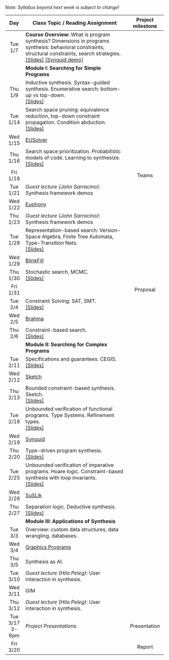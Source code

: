 *Note: Syllabus beyond next week is subject to change!*

| Day           | Class Topic / Reading Assignment | Project milestone |
|:-------------:| ----- | :-------:|
|Tue<br/> 1/7   |**Course Overview:** What is program synthesis? Dimensions in programs synthesis: behavioral constraints, structural constraints, search strategies.<br/>[\[Slides\]](../blob/master/lectures/Lecture01.pdf) [\[Synquid demo\]](http://comcom.csail.mit.edu/demos/#intersection)| |
| |**Module I: Searching for Simple Programs** | |
|Thu<br/> 1/9   | Inductive synthesis. Syntax-guided synthesis. Enumerative search: bottom-up vs top-down.<br/>[\[Slides\]](../blob/master/lectures/Lecture02.pdf) | | 
|Tue<br/> 1/14  | Search space pruning: equivalence reduction, top-down constraint propagation. Condition abduction.<br/>[\[Slides\]](../blob/master/lectures/Lecture03.pdf) | |
|Wed<br/> 1/15  | [EUSolver](Reading-List#week-2-eusolver) | | 
|Thu<br/> 1/16  | Search space prioritization. Probabilistic models of code. Learning to synthesize.<br/>[\[Slides\]](../blob/master/lectures/Lecture04.pdf) | |
|Fri<br/> 1/18  | | Teams |
|Tue<br/> 1/21  | *Guest lecture (John Sarracino)*: Synthesis framework demos | |
|Wed<br/> 1/22  | [Euphony](Reading-List#week-3-euphony) | | 
|Thu<br/> 1/23  | *Guest lecture (John Sarracino)*: Synthesis framework demos| |
|Tue<br/> 1/28  | Representation-based search: Version-Space Algebra, Finite Tree Automata, Type-Transition Nets.<br/>[\[Slides\]](../blob/master/lectures/Lecture05.pdf) | |
|Wed<br/> 1/29  | [BlinkFill](Reading-List#week-4-blinkfill) | | 
|Thu<br/> 1/30  | Stochastic search, MCMC.<br/>[\[Slides\]](../blob/master/lectures/Lecture06.pdf)  | |
|Fri<br/> 1/31  | | Proposal |
|Tue<br/> 2/4   | Constraint Solving: SAT, SMT.<br/>[\[Slides\]](../blob/master/lectures/Lecture07.pdf) | |
|Wed<br/> 2/5   | [Brahma](Reading-List#week-5-brahma) | | 
|Thu<br/> 2/6   | Constraint-based search.<br/>[\[Slides\]](../blob/master/lectures/Lecture08.pdf) | |
| |**Module II: Searching for Complex Programs** | |
|Tue<br/> 2/11  | Specifications and guarantees. CEGIS.<br/>[\[Slides\]](../blob/master/lectures/Lecture09.pdf) | |
|Wed<br/> 2/12  | [Sketch](Reading-List#week-6-sketch) | | 
|Thu<br/> 2/13  | Bounded constraint-based synthesis. Sketch.<br/>[\[Slides\]](../blob/master/lectures/Lecture10.pdf) | |
|Tue<br/> 2/18  | Unbounded verification of functional programs. Type Systems. Refinement types. <br/>[\[Slides\]](../blob/master/lectures/Lecture11.pdf) | | | |
|Wed<br/> 2/19  | [Synquid](Reading-List#week-7-synquid) | | 
|Thu<br/> 2/20  | Type-driven program synthesis.  <br/>[\[Slides\]](../blob/master/lectures/Lecture12.pdf) | |
|Tue<br/> 2/25  | Unbounded verification of imperative programs. Hoare logic. Constraint-based synthesis with loop invariants.  <br/>[\[Slides\]](../blob/master/lectures/Lecture13.pdf) | |
|Wed<br/> 2/26  | [SuSLik](Reading-List#week-8-suslik) | | 
|Thu<br/> 2/27  | Separation logic. Deductive synthesis.  <br/>[\[Slides\]](../blob/master/lectures/Lecture14.pdf) | |
| |**Module III: Applications of Synthesis** | |
|Tue<br/> 3/3   | Overview: custom data structures, data wrangling, databases. |  |
|Wed<br/> 3/4   | [Graphics Programs](Reading-List#week-9-graphics) | | 
|Thu<br/> 3/5   | Synthesis as AI. | |
|Tue<br/> 3/10  | *Guest lecture (Hila Peleg)*: User interaction in synthesis. | |
|Wed<br/> 3/11  | GIM | | 
|Thu<br/> 3/12  | *Guest lecture (Hila Peleg)*: User interaction in synthesis.| |
|Tue<br/> 3/17<br/> 3-6pm |*Project Presentations*.| Presentation |
|Fri<br/> 3/20 | | Report |




